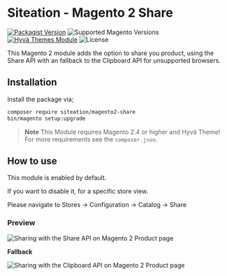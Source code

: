 # Siteation - Magento 2 Share

[![Packagist Version](https://img.shields.io/packagist/v/siteation/magento2-share?style=for-the-badge)](https://packagist.org/packages/siteation/magento2-share)
![Supported Magento Versions](https://img.shields.io/badge/magento-%202.4-brightgreen.svg?logo=magento&longCache=true&style=for-the-badge)
[![Hyvä Themes Module](https://img.shields.io/badge/Hyva_Themes-Module-3df0af.svg?longCache=true&style=for-the-badge)](https://hyva.io/)
![License](https://img.shields.io/packagist/l/siteation/magento2-share?style=for-the-badge&color=%23234)


This Magento 2 module adds the option to share you product,
using the Share API with an fallback to the Clipboard API for unsupported browsers.

## Installation

Install the package via;

```bash
composer require siteation/magento2-share
bin/magento setup:upgrade
```

> **Note** This Module requires Magento 2.4 or higher and Hyvä Theme!
> For more requirements see the `composer.json`.

## How to use

This module is enabled by default.

If you want to disable it, for a specific store view.

Please navigate to Stores -> Configuration -> Catalog -> Share

### Preview

![Sharing with the Share API on Magento 2 Product page](assets/share.jpg)

**Fallback**

![Sharing with the Clipboard API on Magento 2 Product page](assets/clipboard.jpg)
